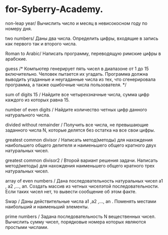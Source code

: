 # for-Syberry-Academy.

non-leap year/ Вычислить число и месяц в невисокосном году по номеру дня.

two numbers/ Даны два числа. Определить цифры, входящие в запись как первого так и второго числа.

Roman  to Arabic/ Написать программу, переводящую римские цифры в арабские.

guess /*  Компьютер генерирует пять чисел в диапазоне от 1 до 15 включительно. Человек пытается их
 угадать. Программа должна выводить угаданные и неугаданные числа из тех, что сгенерировала
 программа, а также ошибочные числа пользователя. */

sum of digits 15 / Найдите все четырехзначные числа, сумма цифр каждого из которых равна 15.

number of even digits / Найдите количество четных цифр данного натурального числа.

divided without remainder / Получить все числа, не превышающие заданного числа N, которые делятся без остатка на все свои цифры.

greatest common divisor / Написать метод(методы) для нахождения наибольшего общего делителя и наименьшего общего кратного двух натуральных чисел.

greatest common divisor2 / Второй вариант решения задачи. Написать метод(методы) для нахождения наименьшего общего кратного трех натуральных чисел. 

array of even numbers / Дана последовательность натуральных чисел а1 , а2 ,..., ап. Создать массив из четных чиселэтой последовательности. Если таких чисел нет, то вывести сообщение об этом факте.

Swap / Даны действительные числа а1 ,а2 ,..., аn . Поменять местами наибольший и наименьший элементы.

prime numbers / Задана последовательность N вещественных чисел. Вычислить сумму чисел, порядковые номера которых являются простыми числами.
